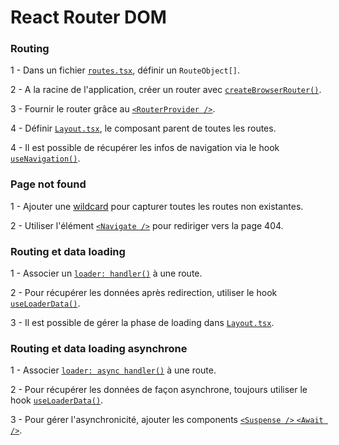 # React Router DOM

### Routing

1 - Dans un fichier [`routes.tsx`](https://github.com/cberkane/react-theory/blob/master/packages/react-router/src/routes.tsx), définir un `RouteObject[]`.

2 - A la racine de l'application, créer un router avec [`createBrowserRouter()`](https://github.com/cberkane/react-theory/blob/master/packages/react-router/src/App.tsx#L5).

3 - Fournir le router grâce au [`<RouterProvider />`](https://github.com/cberkane/react-theory/blob/master/packages/react-router/src/App.tsx#L6).

4 - Définir [`Layout.tsx`](https://github.com/cberkane/react-theory/blob/master/packages/react-router/src/Layout.tsx), le composant parent de toutes les routes.

4 - Il est possible de récupérer les infos de navigation via le hook [`useNavigation()`](https://github.com/cberkane/react-theory/blob/master/packages/react-router/src/Layout.tsx#L6).

### Page not found

1 - Ajouter une [wildcard](https://github.com/cberkane/react-theory/blob/master/packages/react-router/src/routes.tsx#L29) pour capturer toutes les routes non existantes.

2 - Utiliser l'élément [`<Navigate />`](https://github.com/cberkane/react-theory/blob/master/packages/react-router/src/routes.tsx#L30) pour rediriger vers la page 404.

### Routing et data loading

1 - Associer un [`loader: handler()`](https://github.com/cberkane/react-theory/blob/master/packages/react-router/src/routes.tsx#L16) à une route.

2 - Pour récupérer les données après redirection, utiliser le hook [`useLoaderData()`](https://github.com/cberkane/react-theory/blob/master/packages/react-router/src/pages/Foo.tsx).

3 - Il est possible de gérer la phase de loading dans [`Layout.tsx`](https://github.com/cberkane/react-theory/blob/master/packages/react-router/src/Layout.tsx).

### Routing et data loading asynchrone

1 - Associer [`loader: async handler()`](https://github.com/cberkane/react-theory/blob/master/packages/react-router/src/routes.tsx#L21) à une route.

2 - Pour récupérer les données de façon asynchrone, toujours utiliser le hook [`useLoaderData()`](https://github.com/cberkane/react-theory/blob/master/packages/react-router/src/pages/Bar#L9.tsx).

3 - Pour gérer l'asynchronicité, ajouter les components [`<Suspense />` `<Await />`](https://github.com/cberkane/react-theory/blob/master/packages/react-router/src/pages/Bar.tsx#L14).
